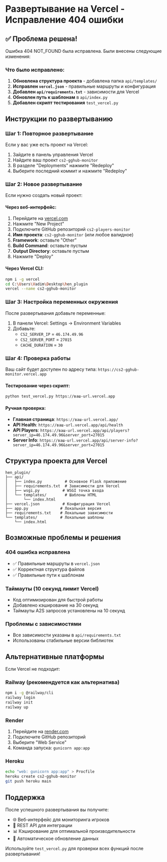 # Развертывание на Vercel - Исправление 404 ошибки

## ✅ Проблема решена!

Ошибка 404 NOT_FOUND была исправлена. Были внесены следующие изменения:

### Что было исправлено:
1. **Обновлена структура проекта** - добавлена папка `api/templates/`
2. **Исправлен `vercel.json`** - правильные маршруты и конфигурация
3. **Добавлен `api/requirements.txt`** - зависимости для Vercel
4. **Обновлен путь к шаблонам** в `api/index.py`
5. **Добавлен скрипт тестирования** `test_vercel.py`

## Инструкции по развертыванию

### Шаг 1: Повторное развертывание

Если у вас уже есть проект на Vercel:
1. Зайдите в панель управления Vercel
2. Найдите ваш проект `cs2-gghub-monitor`
3. В разделе "Deployments" нажмите "Redeploy"
4. Выберите последний коммит и нажмите "Redeploy"

### Шаг 2: Новое развертывание

Если нужно создать новый проект:

#### Через веб-интерфейс:
1. Перейдите на [vercel.com](https://vercel.com)
2. Нажмите "New Project"
3. Подключите GitHub репозиторий `cs2-players-monitor`
4. **Имя проекта**: `cs2-gghub-monitor` (или любое валидное)
5. **Framework**: оставьте "Other"
6. **Build Command**: оставьте пустым
7. **Output Directory**: оставьте пустым
8. Нажмите "Deploy"

#### Через Vercel CLI:
```bash
npm i -g vercel
cd C:\Users\Vadim\Desktop\hen_plugin
vercel --name cs2-gghub-monitor
```

### Шаг 3: Настройка переменных окружения

После развертывания добавьте переменные:
1. В панели Vercel: Settings → Environment Variables
2. Добавьте:
   - `CS2_SERVER_IP` = `46.174.49.96`
   - `CS2_SERVER_PORT` = `27015`
   - `CACHE_DURATION` = `30`

### Шаг 4: Проверка работы

Ваш сайт будет доступен по адресу типа:
`https://cs2-gghub-monitor.vercel.app`

#### Тестирование через скрипт:
```bash
python test_vercel.py https://ваш-url.vercel.app
```

#### Ручная проверка:
- **Главная страница**: `https://ваш-url.vercel.app/`
- **API Health**: `https://ваш-url.vercel.app/api/health`
- **API Players**: `https://ваш-url.vercel.app/api/players?server_ip=46.174.49.96&server_port=27015`
- **Server Info**: `https://ваш-url.vercel.app/api/server-info?server_ip=46.174.49.96&server_port=27015`

## Структура проекта для Vercel

```
hen_plugin/
├── api/
│   ├── index.py          # Основное Flask приложение
│   ├── requirements.txt  # Зависимости для Vercel
│   ├── wsgi.py          # WSGI точка входа
│   └── templates/        # Шаблоны HTML
│       └── index.html
├── vercel.json          # Конфигурация Vercel
├── app.py              # Локальная версия
├── requirements.txt    # Локальные зависимости
└── templates/          # Локальные шаблоны
    └── index.html
```

## Возможные проблемы и решения

### 404 ошибка исправлена
- ✅ Правильные маршруты в `vercel.json`
- ✅ Корректная структура файлов
- ✅ Правильные пути к шаблонам

### Таймауты (10 секунд лимит Vercel)
- Код оптимизирован для быстрой работы
- Добавлено кэширование на 30 секунд
- Таймауты A2S запросов установлены на 10 секунд

### Проблемы с зависимостями
- Все зависимости указаны в `api/requirements.txt`
- Использованы стабильные версии библиотек

## Альтернативные платформы

Если Vercel не подходит:

### Railway (рекомендуется как альтернатива)
```bash
npm i -g @railway/cli
railway login
railway init
railway up
```

### Render
1. Перейдите на [render.com](https://render.com)
2. Подключите GitHub репозиторий
3. Выберите "Web Service"
4. Команда запуска: `gunicorn app:app`

### Heroku
```bash
echo "web: gunicorn app:app" > Procfile
heroku create cs2-gghub-monitor
git push heroku main
```

## Поддержка

После успешного развертывания вы получите:
- 🌐 Веб-интерфейс для мониторинга игроков
- 🔌 REST API для интеграции
- 📊 Кэширование для оптимальной производительности
- 🔄 Автоматическое обновление данных

Используйте `test_vercel.py` для проверки всех функций после развертывания! 
